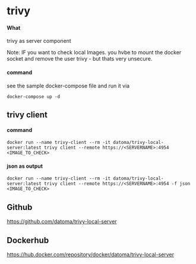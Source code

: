 # trivy
#### What
trivy as server component

Note:
IF you want to check local Images. you hvbe to mount the  docker socket and remove the user trivy - but thats very unsecure.

#### command
see the sample docker-compose file and run it via

    docker-compose up -d

## trivy client
#### command
    docker run --name trivy-client --rm -it datoma/trivy-local-server:latest trivy client --remote https://<SERVERNAME>:4954 <IMAGE_TO_CHECK>
#### json as output
    docker run --name trivy-client --rm -it datoma/trivy-local-server:latest trivy client --remote https://<SERVERNAME>:4954 -f json <IMAGE_TO_CHECK>

## Github
https://github.com/datoma/trivy-local-server
## Dockerhub
https://hub.docker.com/repository/docker/datoma/trivy-local-server
